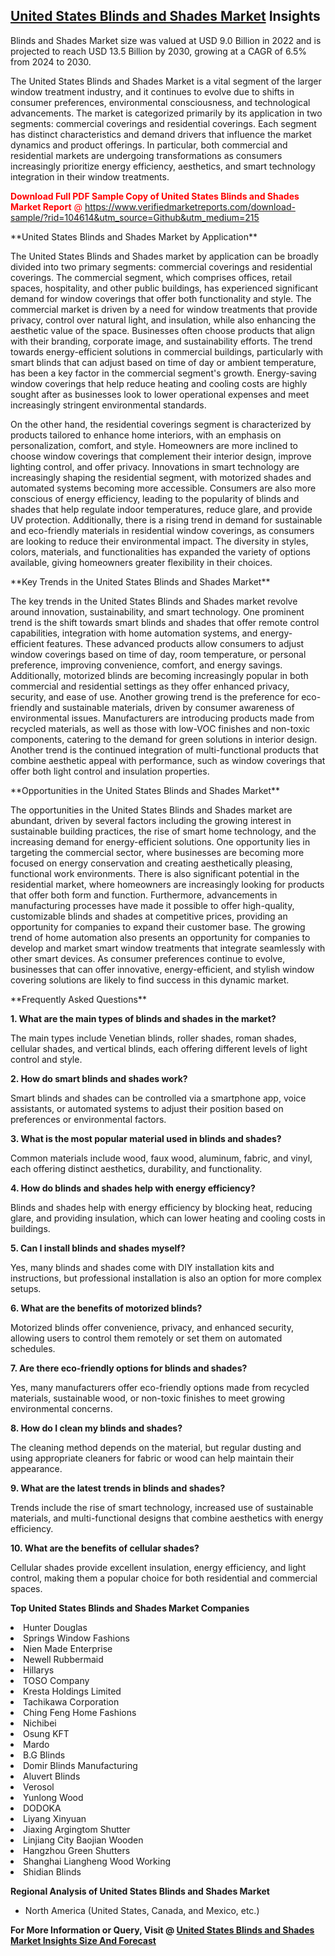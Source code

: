 <h2><a href="https://www.verifiedmarketreports.com/download-sample/?rid=104614&amp;utm_source=Github&amp;utm_medium=215" target="_blank">United States Blinds and Shades Market</a> Insights</h2><p>Blinds and Shades Market size was valued at USD 9.0 Billion in 2022 and is projected to reach USD 13.5 Billion by 2030, growing at a CAGR of 6.5% from 2024 to 2030.</p><p> <p>The United States Blinds and Shades Market is a vital segment of the larger window treatment industry, and it continues to evolve due to shifts in consumer preferences, environmental consciousness, and technological advancements. The market is categorized primarily by its application in two segments: commercial coverings and residential coverings. Each segment has distinct characteristics and demand drivers that influence the market dynamics and product offerings. In particular, both commercial and residential markets are undergoing transformations as consumers increasingly prioritize energy efficiency, aesthetics, and smart technology integration in their window treatments.</p> <p><p><span class=""><span style="color: #ff0000;"><strong>Download Full PDF Sample Copy of United States Blinds and Shades Market Report</strong> @ </span><a href="https://www.verifiedmarketreports.com/download-sample/?rid=104614&amp;utm_source=Github&amp;utm_medium=215" target="_blank">https://www.verifiedmarketreports.com/download-sample/?rid=104614&amp;utm_source=Github&amp;utm_medium=215</a></span></p></p> <p>**United States Blinds and Shades Market by Application**</p> <p>The United States Blinds and Shades market by application can be broadly divided into two primary segments: commercial coverings and residential coverings. The commercial segment, which comprises offices, retail spaces, hospitality, and other public buildings, has experienced significant demand for window coverings that offer both functionality and style. The commercial market is driven by a need for window treatments that provide privacy, control over natural light, and insulation, while also enhancing the aesthetic value of the space. Businesses often choose products that align with their branding, corporate image, and sustainability efforts. The trend towards energy-efficient solutions in commercial buildings, particularly with smart blinds that can adjust based on time of day or ambient temperature, has been a key factor in the commercial segment's growth. Energy-saving window coverings that help reduce heating and cooling costs are highly sought after as businesses look to lower operational expenses and meet increasingly stringent environmental standards. <p>On the other hand, the residential coverings segment is characterized by products tailored to enhance home interiors, with an emphasis on personalization, comfort, and style. Homeowners are more inclined to choose window coverings that complement their interior design, improve lighting control, and offer privacy. Innovations in smart technology are increasingly shaping the residential segment, with motorized shades and automated systems becoming more accessible. Consumers are also more conscious of energy efficiency, leading to the popularity of blinds and shades that help regulate indoor temperatures, reduce glare, and provide UV protection. Additionally, there is a rising trend in demand for sustainable and eco-friendly materials in residential window coverings, as consumers are looking to reduce their environmental impact. The diversity in styles, colors, materials, and functionalities has expanded the variety of options available, giving homeowners greater flexibility in their choices.</p> <p>**Key Trends in the United States Blinds and Shades Market**</p> <p>The key trends in the United States Blinds and Shades market revolve around innovation, sustainability, and smart technology. One prominent trend is the shift towards smart blinds and shades that offer remote control capabilities, integration with home automation systems, and energy-efficient features. These advanced products allow consumers to adjust window coverings based on time of day, room temperature, or personal preference, improving convenience, comfort, and energy savings. Additionally, motorized blinds are becoming increasingly popular in both commercial and residential settings as they offer enhanced privacy, security, and ease of use. Another growing trend is the preference for eco-friendly and sustainable materials, driven by consumer awareness of environmental issues. Manufacturers are introducing products made from recycled materials, as well as those with low-VOC finishes and non-toxic components, catering to the demand for green solutions in interior design. Another trend is the continued integration of multi-functional products that combine aesthetic appeal with performance, such as window coverings that offer both light control and insulation properties.</p> <p>**Opportunities in the United States Blinds and Shades Market**</p> <p>The opportunities in the United States Blinds and Shades market are abundant, driven by several factors including the growing interest in sustainable building practices, the rise of smart home technology, and the increasing demand for energy-efficient solutions. One opportunity lies in targeting the commercial sector, where businesses are becoming more focused on energy conservation and creating aesthetically pleasing, functional work environments. There is also significant potential in the residential market, where homeowners are increasingly looking for products that offer both form and function. Furthermore, advancements in manufacturing processes have made it possible to offer high-quality, customizable blinds and shades at competitive prices, providing an opportunity for companies to expand their customer base. The growing trend of home automation also presents an opportunity for companies to develop and market smart window treatments that integrate seamlessly with other smart devices. As consumer preferences continue to evolve, businesses that can offer innovative, energy-efficient, and stylish window covering solutions are likely to find success in this dynamic market.</p> <p>**Frequently Asked Questions**</p> <p><b>1. What are the main types of blinds and shades in the market?</b></p> <p>The main types include Venetian blinds, roller shades, roman shades, cellular shades, and vertical blinds, each offering different levels of light control and style.</p> <p><b>2. How do smart blinds and shades work?</b></p> <p>Smart blinds and shades can be controlled via a smartphone app, voice assistants, or automated systems to adjust their position based on preferences or environmental factors.</p> <p><b>3. What is the most popular material used in blinds and shades?</b></p> <p>Common materials include wood, faux wood, aluminum, fabric, and vinyl, each offering distinct aesthetics, durability, and functionality.</p> <p><b>4. How do blinds and shades help with energy efficiency?</b></p> <p>Blinds and shades help with energy efficiency by blocking heat, reducing glare, and providing insulation, which can lower heating and cooling costs in buildings.</p> <p><b>5. Can I install blinds and shades myself?</b></p> <p>Yes, many blinds and shades come with DIY installation kits and instructions, but professional installation is also an option for more complex setups.</p> <p><b>6. What are the benefits of motorized blinds?</b></p> <p>Motorized blinds offer convenience, privacy, and enhanced security, allowing users to control them remotely or set them on automated schedules.</p> <p><b>7. Are there eco-friendly options for blinds and shades?</b></p> <p>Yes, many manufacturers offer eco-friendly options made from recycled materials, sustainable wood, or non-toxic finishes to meet growing environmental concerns.</p> <p><b>8. How do I clean my blinds and shades?</b></p> <p>The cleaning method depends on the material, but regular dusting and using appropriate cleaners for fabric or wood can help maintain their appearance.</p> <p><b>9. What are the latest trends in blinds and shades?</b></p> <p>Trends include the rise of smart technology, increased use of sustainable materials, and multi-functional designs that combine aesthetics with energy efficiency.</p> <p><b>10. What are the benefits of cellular shades?</b></p> <p>Cellular shades provide excellent insulation, energy efficiency, and light control, making them a popular choice for both residential and commercial spaces.</p> </p><p><strong>Top United States Blinds and Shades Market Companies</strong></p><div data-test-id=""><p><li>Hunter Douglas</li><li> Springs Window Fashions</li><li> Nien Made Enterprise</li><li> Newell Rubbermaid</li><li> Hillarys</li><li> TOSO Company</li><li> Kresta Holdings Limited</li><li> Tachikawa Corporation</li><li> Ching Feng Home Fashions</li><li> Nichibei</li><li> Osung KFT</li><li> Mardo</li><li> B.G Blinds</li><li> Domir Blinds Manufacturing</li><li> Aluvert Blinds</li><li> Verosol</li><li> Yunlong Wood</li><li> DODOKA</li><li> Liyang Xinyuan</li><li> Jiaxing Argingtom Shutter</li><li> Linjiang City Baojian Wooden</li><li> Hangzhou Green Shutters</li><li> Shanghai Liangheng Wood Working</li><li> Shidian Blinds</li></p><div><strong>Regional Analysis of&nbsp;United States Blinds and Shades Market</strong></div><ul><li dir="ltr"><p dir="ltr">North America&nbsp;(United States, Canada, and Mexico, etc.)</p></li></ul><p><strong>For More Information or Query, Visit @&nbsp;</strong><strong><a href="https://www.verifiedmarketreports.com/product/global-blinds-and-shades-market-growth-status-and-outlook-2019-2024/?utm_source=Github&amp;utm_medium=215" target="_blank">United States Blinds and Shades Market Insights Size And Forecast</a></strong></p></div>
